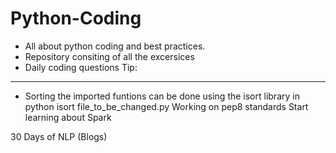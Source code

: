 # Python-Coding
- All about python coding and best practices.
- Repository consiting of all the excersices 
- Daily coding questions
Tip:
---
- Sorting the imported funtions can be done using the isort library in python
    isort file_to_be_changed.py
Working on pep8 standards
Start learning about Spark

30 Days of NLP (Blogs)
